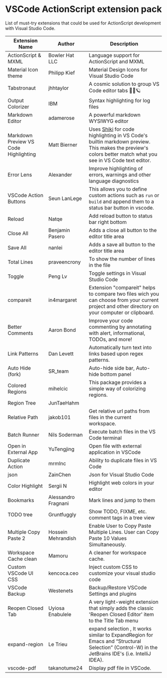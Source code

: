 # VSCode ActionScript extension pack

List of must-try extensions that could be used for ActionScript development with Visual Studio Code.

| Extension Name                        | Author              | Description                                                                                                                                                                                  |
| ------------------------------------- | ------------------- | -------------------------------------------------------------------------------------------------------------------------------------------------------------------------------------------- |
| ActionScript & MXML                   | Bowler Hat LLC      | Language support for ActionScript and MXML                                                                                                                                                   |
| Material Icon theme                   | Philipp Kief        | Material Design Icons for Visual Studio Code                                                                                                                                                 |
| Tabstronaut                           | jhhtaylor           | A cosmic solution to group VS Code editor tabs 👩‍🚀🪐                                                                                                                                          |
| Output Colorizer                      | IBM                 | Syntax highlighting for log files                                                                                                                                                            |
| Markdown Editor                       | adamerose           | A powerful markdown WYSIWYG editor                                                                                                                                                           |
| Markdown Preview VS Code Highlighting | Matt Bierner        | Uses [Shiki](https://github.com/octref/shiki) for code highlighting in VS Code's builtin markdown preview. This makes the preview's colors better match what you see in VS Code text editor. |
| Error Lens                            | Alexander           | Improve highlighting of errors, warnings and other language diagnostics                                                                                                                      |
| VSCode Action Buttons                 | Seun LanLege        | This allows you to define custom actions such as `run` or `build` and append them to a status bar button in vscode.                                                                          |
| Reload                                | Natqe               | Add reload button to status bar right bottom                                                                                                                                                 |
| Close All                             | Benjamin Pasero     | Adds a close all button to the editor title area                                                                                                                                             |
| Save All                              | nanlei              | Adds a save all button to the editor title area                                                                                                                                              |
| Total Lines                           | praveencrony        | To show the number of lines in the file                                                                                                                                                      |
| Toggle                                | Peng Lv             | Toggle settings in Visual Studio Code                                                                                                                                                        |
| compareit                             | in4margaret         | Extension "compareit" helps to compare two files wich you can choose from your current project and other directory on your computer or clipboard.                                            |
| Better Comments                       | Aaron Bond          | Improve your code commenting by annotating with alert, informational, TODOs, and more!                                                                                                       |
| Link Patterns                         | Dan Levett          | Automatically turn text into links based upon regex patterns.                                                                                                                                |
| Auto Hide (fork)                      | SR_team             | Auto-hide side bar, Auto-hide bottom panel                                                                                                                                                   |
| Colored Regions                       | mihelcic            | This package provides a simple way of colorizing regions.                                                                                                                                    |
| Region Tree                           | JunTaeHahm          |                                                                                                                                                                                              |
| Relative Path                         | jakob101            | Get relative url paths from files in the current workspace.                                                                                                                                  |
| Batch Runner                          | Nils Soderman       | Execute batch files in the VS Code terminal                                                                                                                                                  |
| Open in External App                  | YuTengjing          | Open file with external application in VSCode                                                                                                                                                |
| Duplicate Action                      | mrmlnc              | Ability to duplicate files in VS Code                                                                                                                                                        |
| json                                  | ZainChen            | Json for Visual Studio Code                                                                                                                                                                  |
| Color Highlight                       | Sergii N            | Highlight web colors in your editor                                                                                                                                                          |
| Bookmarks                             | Alessandro Fragnani | Mark lines and jump to them                                                                                                                                                                  |
| TODO tree                             | Gruntfuggly         | Show TODO, FIXME, etc. comment tags in a tree view                                                                                                                                           |
| Multiple Copy Paste 2                 | Hossein Mehrandish  | Enable User to Copy Paste Multiple Lines. User can Copy Paste 10 Values Simultaneously.                                                                                                      |
| Workspace Cache clean                 | Mamoru              | A cleaner for workspace cache.                                                                                                                                                               |
| Custom VSCode UI CSS                  | kencoca.ceo         | Inject custom CSS to customize your visual studio code                                                                                                                                       |
| VSCode Backup                         | Westenets           | Backup/Restore VSCode Settings and plugins                                                                                                                                                   |
| Reopen Closed Tab                     | Uyiosa Enabulele    | A very light-weight extension that simply adds the classic 'Reopen Closed Editor' item to the Title Tab menu                                                                                 |
| expand-region                         | Le Trieu            | expand selection , It works similar to ExpandRegion for Emacs and “Structural Selection” (Control-W) in the JetBrains IDE's (i.e. IntelliJ IDEA).                                            |
| vscode-pdf                            | takanotume24        | Display pdf file in VSCode.                                                                                                                                                                  |
